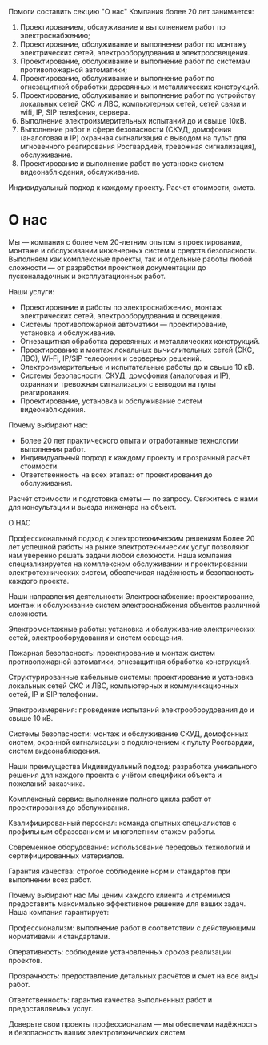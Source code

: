 Помоги составить секцию "О нас"
Компания более 20 лет занимается: 
1. Проектированием, обслуживание и выполнением работ по электроснабжению;
2. Проектирование, обслуживание и выполненеи работ по монтажу электрических сетей, электрооборудования и электроосвещения.
3. Проектирование, обслуживание и выполнение работ по системам противопожарной автоматики;
4. Проектирование, обслуживание и выполнение работ по огнезащитной обработки деревянных и металлических конструкций.
5. Проектирование, обслуживание и выполнение работ по устройству локальных сетей СКС и ЛВС, компьютерных сетей, сетей связи и wifi, IP, SIP телефония, сервера.
6. Выполнение электроизмерительных испытаний до и свыше 10кВ.
7. Выполнение работ в сфере безопасности (СКУД, домофония (аналоговая и IP) охранная сигнализация с выводом на пульт для мгновенного реагирования Росгвардией, тревожная сигнализация), обслуживание.
8. Проектирование и выполнение работ по установке систем видеонаблюдения, обслуживание.

Индивидуальный подход к каждому проекту.
Расчет стоимости, смета.


<!-- Пример №1 -->
# О нас

Мы — компания с более чем 20-летним опытом в проектировании, монтаже и обслуживании инженерных систем и средств безопасности. Выполняем как комплексные проекты, так и отдельные работы любой сложности — от разработки проектной документации до пусконаладочных и эксплуатационных работ.

Наши услуги:
- Проектирование и работы по электроснабжению, монтаж электрических сетей, электрооборудования и освещения.
- Системы противопожарной автоматики — проектирование, установка и обслуживание.
- Огнезащитная обработка деревянных и металлических конструкций.
- Проектирование и монтаж локальных вычислительных сетей (СКС, ЛВС), Wi‑Fi, IP/SIP телефонии и серверных решений.
- Электроизмерительные и испытательные работы до и свыше 10 кВ.
- Системы безопасности: СКУД, домофония (аналоговая и IP), охранная и тревожная сигнализация с выводом на пульт реагирования.
- Проектирование, установка и обслуживание систем видеонаблюдения.

Почему выбирают нас:
- Более 20 лет практического опыта и отработанные технологии выполнения работ.
- Индивидуальный подход к каждому проекту и прозрачный расчёт стоимости.
- Ответственность на всех этапах: от проектирования до обслуживания.

Расчёт стоимости и подготовка сметы — по запросу. Свяжитесь с нами для консультации и выезда инженера на объект.

<!-- Пример №2 -->

О НАС

Профессиональный подход к электротехническим решениям
Более 20 лет успешной работы на рынке электротехнических услуг позволяют нам уверенно решать задачи любой сложности. Наша компания специализируется на комплексном обслуживании и проектировании электротехнических систем, обеспечивая надёжность и безопасность каждого проекта.

Наши направления деятельности
Электроснабжение: проектирование, монтаж и обслуживание систем электроснабжения объектов различной сложности.

Электромонтажные работы: установка и обслуживание электрических сетей, электрооборудования и систем освещения.

Пожарная безопасность: проектирование и монтаж систем противопожарной автоматики, огнезащитная обработка конструкций.

Структурированные кабельные системы: проектирование и установка локальных сетей СКС и ЛВС, компьютерных и коммуникационных сетей, IP и SIP телефонии.

Электроизмерения: проведение испытаний электрооборудования до и свыше 10 кВ.

Системы безопасности: монтаж и обслуживание СКУД, домофонных систем, охранной сигнализации с подключением к пульту Росгвардии, систем видеонаблюдения.

Наши преимущества
Индивидуальный подход: разработка уникального решения для каждого проекта с учётом специфики объекта и пожеланий заказчика.

Комплексный сервис: выполнение полного цикла работ от проектирования до обслуживания.

Квалифицированный персонал: команда опытных специалистов с профильным образованием и многолетним стажем работы.

Современное оборудование: использование передовых технологий и сертифицированных материалов.

Гарантия качества: строгое соблюдение норм и стандартов при выполнении всех работ.

Почему выбирают нас
Мы ценим каждого клиента и стремимся предоставить максимально эффективное решение для ваших задач. Наша компания гарантирует:

Профессионализм: выполнение работ в соответствии с действующими нормативами и стандартами.

Оперативность: соблюдение установленных сроков реализации проектов.

Прозрачность: предоставление детальных расчётов и смет на все виды работ.

Ответственность: гарантия качества выполненных работ и предоставляемых услуг.

Доверьте свои проекты профессионалам — мы обеспечим надёжность и безопасность ваших электротехнических систем.